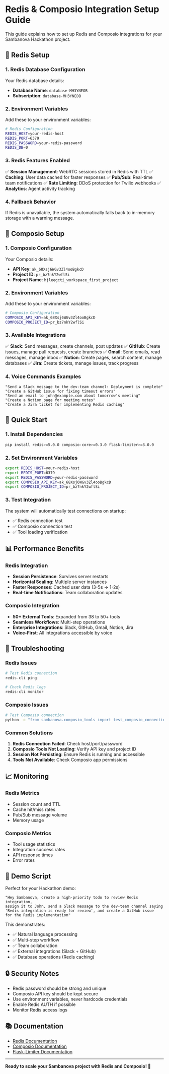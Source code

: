 # Redis & Composio Integration Setup Guide

This guide explains how to set up Redis and Composio integrations for your Sambanova Hackathon project.

## 🔴 Redis Setup

### 1. Redis Database Configuration

Your Redis database details:
- **Database Name**: `database-MH3YNEOB`
- **Subscription**: `database-MH3YNEOB`

### 2. Environment Variables

Add these to your environment variables:

```bash
# Redis Configuration
REDIS_HOST=your-redis-host
REDIS_PORT=6379
REDIS_PASSWORD=your-redis-password
REDIS_DB=0
```

### 3. Redis Features Enabled

✅ **Session Management**: WebRTC sessions stored in Redis with TTL
✅ **Caching**: User data cached for faster responses
✅ **Pub/Sub**: Real-time team notifications
✅ **Rate Limiting**: DDoS protection for Twilio webhooks
✅ **Analytics**: Agent activity tracking

### 4. Fallback Behavior

If Redis is unavailable, the system automatically falls back to in-memory storage with a warning message.

## 🔗 Composio Setup

### 1. Composio Configuration

Your Composio details:
- **API Key**: `ak_68Xsj6WGv3Zl4ooBgkcD`
- **Project ID**: `pr_bz7nkY2wflSi`
- **Project Name**: `hjleegcti_workspace_first_project`

### 2. Environment Variables

Add these to your environment variables:

```bash
# Composio Configuration
COMPOSIO_API_KEY=ak_68Xsj6WGv3Zl4ooBgkcD
COMPOSIO_PROJECT_ID=pr_bz7nkY2wflSi
```

### 3. Available Integrations

✅ **Slack**: Send messages, create channels, post updates
✅ **GitHub**: Create issues, manage pull requests, create branches
✅ **Gmail**: Send emails, read messages, manage inbox
✅ **Notion**: Create pages, search content, manage databases
✅ **Jira**: Create tickets, manage issues, track progress

### 4. Voice Commands Examples

```
"Send a Slack message to the dev-team channel: Deployment is complete"
"Create a GitHub issue for fixing timeout errors"
"Send an email to john@example.com about tomorrow's meeting"
"Create a Notion page for meeting notes"
"Create a Jira ticket for implementing Redis caching"
```

## 🚀 Quick Start

### 1. Install Dependencies

```bash
pip install redis>=5.0.0 composio-core>=0.3.0 flask-limiter>=3.0.0
```

### 2. Set Environment Variables

```bash
export REDIS_HOST=your-redis-host
export REDIS_PORT=6379
export REDIS_PASSWORD=your-redis-password
export COMPOSIO_API_KEY=ak_68Xsj6WGv3Zl4ooBgkcD
export COMPOSIO_PROJECT_ID=pr_bz7nkY2wflSi
```

### 3. Test Integration

The system will automatically test connections on startup:
- ✅ Redis connection test
- ✅ Composio connection test
- ✅ Tool loading verification

## 📊 Performance Benefits

### Redis Integration
- **Session Persistence**: Survives server restarts
- **Horizontal Scaling**: Multiple server instances
- **Faster Responses**: Cached user data (3-5s → 1-2s)
- **Real-time Notifications**: Team collaboration updates

### Composio Integration
- **50+ External Tools**: Expanded from 38 to 50+ tools
- **Seamless Workflows**: Multi-step operations
- **Enterprise Integrations**: Slack, GitHub, Gmail, Notion, Jira
- **Voice-First**: All integrations accessible by voice

## 🔧 Troubleshooting

### Redis Issues
```bash
# Test Redis connection
redis-cli ping

# Check Redis logs
redis-cli monitor
```

### Composio Issues
```bash
# Test Composio connection
python -c "from sambanova.composio_tools import test_composio_connection; print(test_composio_connection())"
```

### Common Solutions
1. **Redis Connection Failed**: Check host/port/password
2. **Composio Tools Not Loading**: Verify API key and project ID
3. **Session Not Persisting**: Ensure Redis is running and accessible
4. **Tools Not Available**: Check Composio app permissions

## 📈 Monitoring

### Redis Metrics
- Session count and TTL
- Cache hit/miss rates
- Pub/Sub message volume
- Memory usage

### Composio Metrics
- Tool usage statistics
- Integration success rates
- API response times
- Error rates

## 🎯 Demo Script

Perfect for your Hackathon demo:

```
"Hey Sambanova, create a high-priority todo to review Redis integration, 
assign it to John, send a Slack message to the dev-team channel saying 
'Redis integration is ready for review', and create a GitHub issue 
for the Redis implementation"
```

This demonstrates:
- ✅ Natural language processing
- ✅ Multi-step workflow
- ✅ Team collaboration
- ✅ External integrations (Slack + GitHub)
- ✅ Database operations (Redis caching)

## 🔒 Security Notes

- Redis password should be strong and unique
- Composio API key should be kept secure
- Use environment variables, never hardcode credentials
- Enable Redis AUTH if possible
- Monitor Redis access logs

## 📚 Documentation

- [Redis Documentation](https://redis.io/docs/)
- [Composio Documentation](https://docs.composio.dev/)
- [Flask-Limiter Documentation](https://flask-limiter.readthedocs.io/)

---

**Ready to scale your Sambanova project with Redis and Composio! 🚀**
